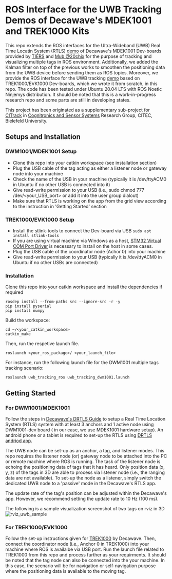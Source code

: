 # ROS Interface for the UWB Tracking Demos of Decawave's MDEK1001 and TREK1000 Kits

This repo extends the ROS interfaces for the Ultra-Wideband (UWB) Real Time Locatin System (RTLS) [demo](https://www.decawave.com/mdek1001/usermanual/) of Decawave's MDEK1001 Dev-boards provided by [TIERS](https://github.com/TIERS/ros-dwm1001-uwb-localization.git) and [Mub @20chix](https://github.com/20chix/dwm1001_ros.git) for the purpose of tracking and visualizing multiple tags in ROS environment. Additionally, we added the Kalman filter on top of the previous works to smoothen the positioning data from the UWB device before sending them as ROS topics. Moreover, we provide the ROS interface for the UWB tracking [demo](https://www.decawave.com/wp-content/uploads/2018/09/trek1000_user_manual.pdf) based on TREK1000/EVK1000 Dev-boards, which we wrote it from scratch, in this repo. The code has been tested under Ubuntu 20.04 LTS with ROS Noetic Ninjemys distribution. It should be noted that this is a work-in-progress research repo and some parts are still in developing states. 

This project has been originated as a supplementary sub-project for [CITrack](https://cit-ec.de/en/ks/projects/citrack) in [Cognitronics and Sensor Systems](https://www.cit-ec.de/en/ks) Research Group, CITEC, Bielefeld University.


## Setups and Installation
### DWM1001/MDEK1001 Setup
- Clone this repo into your catkin workspace (see installation section)
- Plug the USB cable of the tag acting as either a listener node or gateway node into your machine
- Check the name of the USB in your machine (typically it is /dev/ttyACM0 in Ubuntu if no other USB is connected into it)
- Give read-write permission to your USB (i.e., sudo chmod 777 /dev/<your_USB_port> or add it into the user group dialout)
- Make sure that RTLS is working on the app from the grid view according to the instruction in 'Getting Started' section 

### TREK1000/EVK1000 Setup
- Install the stlink-tools to connect the Dev-board via USB ``` sudo apt install stlink-tools ```
- If you are using virtual machine via Windows as a host, [STM32 Virtual COM Port Driver](https://www.st.com/en/development-tools/stsw-stm32102.html) is necessary to install on the host in some cases.
- Plug the USB cable of the coordinator node (Achor 0) into your machine
- Give read-write permission to your USB (typically it is /dev/ttyACM0 in Ubuntu if no other USBs are connected)

### Installation

Clone this repo into your catkin workspace and install the dependencies if required 
```
rosdep install --from-paths src --ignore-src -r -y
pip install pyserial
pip install numpy
```

Build the workspace:
```
cd ~/<your_catkin_workspace>
catkin_make 
```
Then, run the respetive launch file.
```
roslaunch <your_ros_package>/ <your_launch_file>
```

For instance, run the following launch file for the DWM1001 multiple tags tracking scenario:
```
roslaunch uwb_tracking_ros uwb_tracking_dwm1001.launch
```


## Getting Started
### For DWM1001/MDEK1001 
Follow the steps in [Decawave's DRTLS Guide](https://www.decawave.com/mdek1001/quickstart/) to setup a Real Time Location System (RTLS) system with at least 3 anchors and 1 active node using DWM1001-dev board ( in our case, we use MDEK1001 hardware setup). An android phone or a tablet is required to set-up the RTLS using [DRTLS andriod app](https://www.decawave.com/product/dwm1001-development-board/). 

The UWB node can be set-up as an anchor, a tag, and listener modes. This repo requires the listener node (or) gateway node to be attached into the PC or remote machine where ROS is running. The task of the listener node is echoing the positioning data of tags that it has heard. Only position data (x, y, z) of the tags in 3D are able to process via listener node (i.e., the ranging data are not available). To set-up the node as a listener, simply switch the dedicated UWB node to a 'passive' mode in the Decawave's RTLS app. 

The update rate of the tag's position can be adjusted within the Decawave's app. However, we recommend setting the update rate to 10 Hz (100 ms).

The following is a sample visualization screenshot of two tags on rviz in 3D
![rviz_uwb_sample](https://user-images.githubusercontent.com/18302290/144410317-1d5b5a1f-3058-487b-b583-408133118df7.JPG)

### For TREK1000/EVK1000
Follow the set-up instructions given for [TREK1000](https://www.decawave.com/wp-content/uploads/2018/09/trek1000_user_manual.pdf) by Decawave. Then, connect the coordinator node (i.e., Anchor 0 in TREK1000) into your machine where ROS is availalbe via USB port. Run the launch file related to TREK1000 from this repo and process further as your requirments. It should be noted that the tag node can also be connected into the your machine. In this case, the scenario will be for navigation or self-navigation purpose where the positioning data is available to the moving tag. 

